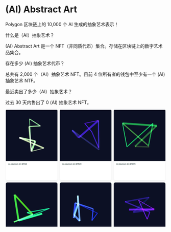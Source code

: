 # (AI) Abstract Art

Polygon 区块链上的 10,000 个 AI 生成的抽象艺术表示！

什么是（AI）抽象艺术？

(AI) Abstract Art 是一个 NFT（非同质代币）集合。存储在区块链上的数字艺术品集合。

存在多少 (AI) 抽象艺术代币？

总共有 2,000 个（AI）抽象艺术 NFT。目前 4 位所有者的钱包中至少有一个 (AI) 抽象艺术 NTF。

最近卖出了多少（AI）抽象艺术？

过去 30 天内售出了 0 (AI) 抽象艺术 NFT。

![nft](1662262953295.png)
